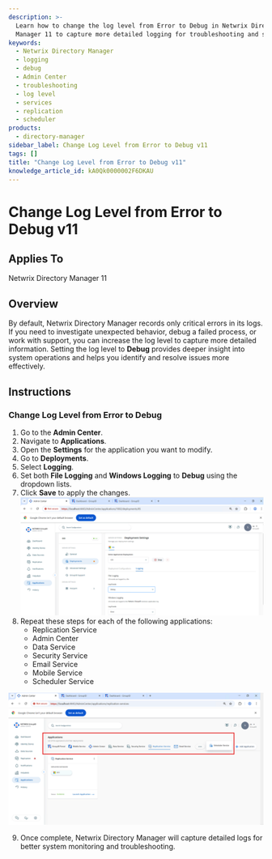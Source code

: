 ```yaml
---
description: >-
  Learn how to change the log level from Error to Debug in Netwrix Directory
  Manager 11 to capture more detailed logging for troubleshooting and support.
keywords:
  - Netwrix Directory Manager
  - logging
  - debug
  - Admin Center
  - troubleshooting
  - log level
  - services
  - replication
  - scheduler
products:
  - directory-manager
sidebar_label: Change Log Level from Error to Debug v11
tags: []
title: "Change Log Level from Error to Debug v11"
knowledge_article_id: kA0Qk0000002F6DKAU
---
```


# Change Log Level from Error to Debug v11

## Applies To
Netwrix Directory Manager 11

## Overview
By default, Netwrix Directory Manager records only critical errors in its logs. If you need to investigate unexpected behavior, debug a failed process, or work with support, you can increase the log level to capture more detailed information. Setting the log level to **Debug** provides deeper insight into system operations and helps you identify and resolve issues more effectively.

## Instructions

### Change Log Level from Error to Debug
1. Go to the **Admin Center**.
2. Navigate to **Applications**.
3. Open the **Settings** for the application you want to modify.
4. Go to **Deployments**.
5. Select **Logging**.
6. Set both **File Logging** and **Windows Logging** to **Debug** using the dropdown lists.
7. Click **Save** to apply the changes.  
   ![Logging settings in Netwrix Directory Manager application](images/ka0Qk000000EPRZ_0EMQk00000BbJji.png)
8. Repeat these steps for each of the following applications:
   - Replication Service
   - Admin Center
   - Data Service
   - Security Service
   - Email Service
   - Mobile Service
   - Scheduler Service

![List of Netwrix Directory Manager services for log configuration](images/ka0Qk000000EPRZ_0EMQk00000BbINr.png)

9. Once complete, Netwrix Directory Manager will capture detailed logs for better system monitoring and troubleshooting.
